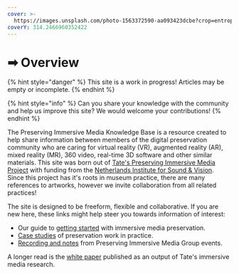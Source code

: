 ```yaml
---
cover: >-
  https://images.unsplash.com/photo-1563372590-aa093423dcbe?crop=entropy&cs=srgb&fm=jpg&ixid=MnwxOTcwMjR8MHwxfHNlYXJjaHw3fHx2aXJ0dWFsJTIwcmVhbGl0eXxlbnwwfHx8fDE2MzQ1NDcyNDc&ixlib=rb-1.2.1&q=85
coverY: 314.2466960352422
---
```


# ➡ Overview

{% hint style="danger" %}
This site is a work in progress! Articles may be empty or incomplete.
{% endhint %}

{% hint style="info" %}
Can you share your knowledge with the community and help us improve this site? We would welcome your contributions!&#x20;
{% endhint %}

The Preserving Immersive Media Knowledge Base is a resource created to help share information between members of the digital preservation community who are caring for virtual reality (VR), augmented reality (AR), mixed reality (MR), 360 video, real-time 3D software and other similar materials. This site was born out of [Tate's Preserving Immersive Media Project](https://www.tate.org.uk/about-us/projects/preserving-immersive-media) with funding from the [Netherlands Institute for Sound & Vision](https://www.beeldengeluid.nl/en). Since this project has it's roots in museum practice, there are many references to artworks, however we invite collaboration from all related practices!

The site is designed to be freeform, flexible and collaborative. If you are new here, these links might help steer you towards information of interest:

* Our guide to [getting started](broken-reference) with immersive media preservation.
* [Case studies](case-studies/your-case-study-here.md) of preservation work in practice.
* [Recording and notes](development-log.md) from Preserving Immersive Media Group events.

A longer read is the [white paper](https://www.tate.org.uk/file/preserving-virtual-reality-artworks) published as an output of Tate's immersive media research.&#x20;
